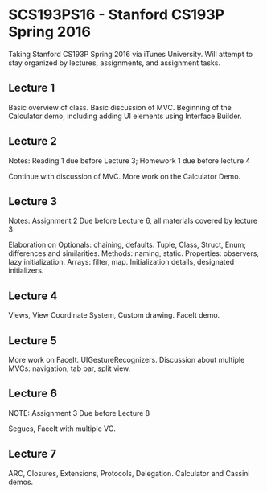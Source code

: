 # SCS193PS16 - Stanford CS193P Spring 2016

Taking Stanford CS193P Spring 2016 via iTunes University. Will attempt to stay organized by lectures, assignments, and assignment tasks.

## Lecture 1

Basic overview of class. Basic discussion of MVC. Beginning of the Calculator demo, including adding UI elements using Interface Builder. 

## Lecture 2

Notes: Reading 1 due before Lecture 3; Homework 1 due before lecture 4

Continue with discussion of MVC. More work on the Calculator Demo. 

## Lecture 3 

Notes: Assignment 2 Due before Lecture 6, all materials covered by lecture 3

Elaboration on Optionals: chaining, defaults. Tuple, Class, Struct, Enum; differences and similarities. Methods: naming, static. Properties: observers, lazy initialization. Arrays: filter, map. Initialization details, designated initializers.

## Lecture 4

Views, View Coordinate System, Custom drawing. FaceIt demo.

## Lecture 5

More work on FaceIt. UIGestureRecognizers. Discussion about multiple MVCs: navigation, tab bar, split view.

## Lecture 6

NOTE: Assignment 3 Due before Lecture 8

Segues, FaceIt with multiple VC.

## Lecture 7

ARC, Closures, Extensions, Protocols, Delegation. Calculator and Cassini demos.
